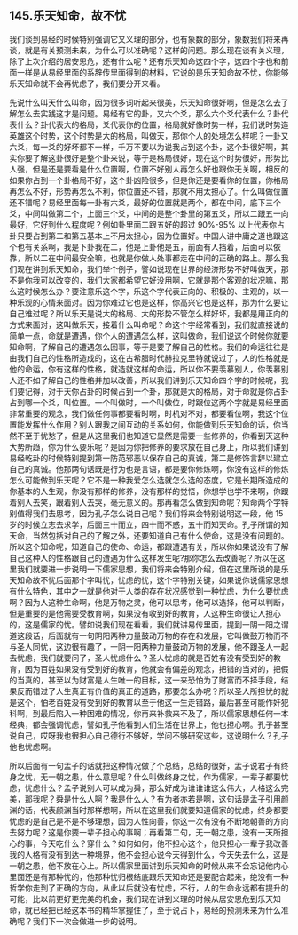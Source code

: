 ## 145.乐天知命，故不忧
我们谈到易经的时候特别强调它又义理的部分，也有象数的部分，象数我们将来再谈，就是有关预测未来，为什么可以准确呢？这样的问题。那么现在谈有关义理，除了上次介绍的居安思危，还有什么呢？还有乐天知命这四个字，这四个字也和前面一样是从易经里面的系辞传里面得到的材料，它说的是乐天知命故不忧，你能够乐天知命就不会再忧虑了，我们要分开来看。


先说什么叫天什么叫命，因为很多词听起来很美，乐天知命很好啊，但是怎么去了解怎么去实践这才是问题。易经有它的卦，又六个爻，那么六个爻代表什么？卦代表什么？卦代表大的格局，爻代表你的位置，格局就好像时势一样，我们说时势造英雄这个时势，这个时势是大的格局，叫做天，那你个人的处境怎么样呢？一卦又六爻，每一爻的好坏都不一样，千万不要以为说我占到这个卦，这个卦很好啊，其实你要了解这卦很好是整个卦来说，等于是格局很好，现在这个时势很好，形势比人强，但是还是要看是什么位置啊，位置不好别人再怎么好也跟你无关啊，相反的如果你占到一个卦格局不好，这个卦凶险很多，但是你还是要看你的位置，你格局再怎么不好，形势再怎么不利，你位置还不错，那就不用太担心了。什么叫做位置还不错呢？易经里面每一卦有六爻，最好的位置就是两个，都在中间，底下三个爻，中间叫做第二个，上面三个爻，中间的是整个卦里的第五爻，所以二跟五一向最好，它好到什么程度呢？例如卦里面二跟五好的超过 90%-95% 以上代表你占卦只要占到第二和第五基本上不用太担心，因为位置好。中国人讲中庸之道也跟这个也有关系啊，我是下卦我在二，他是上卦他是五，前面有人挡着，后面可以依靠，所以二在中间最安全嘛，也就是你做人处事都走在中间的正确的路上。那么我们现在讲到乐天知命，我们举个例子，譬如说现在世界的经济形势不好叫做天，那不是你我可以改变的，我们大家都希望它好没用啊，它就是那个客观的状况嘛，那么这时候怎么办？要注意乐这个字，乐这个字代表正向的、积极的、主观的，以一种乐观的心情来面对。因为你难过它也是这样，你高兴它也是这样，那为什么要让自己难过呢？所以乐天是说大的格局、大的形势不管怎么样好坏，我都是用正向的方式来面对，这叫做乐天，接着什么叫命呢？命这个字经常看到，我们就直接说的简单一点，命就是遭遇，你个人的遭遇怎么样，这叫做命，我们说这个时候你就要知命啊，了解自己的遭遇怎么回事，等于是要了解自己的性格。我们的命运往往是由我们自己的性格所造成的，这在古希腊时代赫拉克里特就说过了，人的性格就是他的命运，你有这样的性格，就造就这样的命运，所以你不要羡慕别人，你羡慕别人还不如了解自己的性格并加以改善，所以我们讲到乐天知命四个字的时候呢，我们要记得，对于天你占卦的时候占到一个卦，那就是大的格局，对于命就是你占卦占到哪一个爻，叫位置。一个叫做时，一个叫做位，时跟位这两个字就是易经里面非常重要的观念，我们做任何事都要看时啊，时机对不对，都要看位啊，我这个位置能发挥什么作用？别人跟我之间互动的关系如何，你能做到乐天知命的话，你当然不至于忧愁了，但是从这里我们也知道它显然是需要一些修养的，你看到天这种大势所趋，你为什么要乐呢？是因为你把修养的要求放在自己身上，所以我们讲到易经乾卦的时候特别提到第一防范邪恶以保存自己的真诚，第二是修饰言辞以建立自己的真诚。他那两句话既是行为也是言语，都是要你修炼啊，你没有这样的修炼怎么可能做到乐天呢？它不是一种我爱怎么选就怎么选的态度，它是长期所造成的你基本的人生观，你没有那样的修养，没有那样的觉悟，你想学也学不来啊，你跟着别人去笑，跟着别人去哭，毫无意义的。那再看怎么做到知命呢？知命两个字特别值得我们去思考，因为孔子怎么说自己呢？我们将来会特别说明这一段，他 15 岁的时候立志去求学，后面三十而立，四十而不惑，五十而知天命。孔子所谓的知天命，当然包括对自己的了解之外，还要知道自己有什么使命，这是没有问题的。所以这个知命呢，知道自己的使命、命运，都跟遭遇有关，所以你如果说没有了解自己这种人的性格跟自己的遭遇为什么这样发生呢?那你怎么去改善呢？所以在这里我们就要进一步说明一下儒家思想，我们将来会特别介绍，但在这里所说的是乐天知命故不忧后面那个字叫忧，忧虑的忧，这个字特别关键，如果说你说儒家思想有什么特色，其中之一就是他对于人类的存在状况感觉到一种忧虑，为什么要忧虑啊？因为人这种生命啊，他是万物之灵，他可以思考，他可以选择，他可以判断，但是重要的是他需要受教育啊，如果没有收到好的教育，人这种生命很让人担心的，这是儒家的忧。譬如说我们现在看看，我们就讲易传里面，提到一阴一阳之谓道这段话，后面就有一句阴阳两种力量鼓动万物的存在和发展，它叫做鼓万物而不与圣人同忧，这边很有趣了，一阴一阳两种力量鼓动万物的发展，他不跟圣人一起去忧虑，我们就要问了，圣人忧虑什么？圣人忧虑的就是百姓有没有受到好的教育，因为百姓如果没有受到好的教育，他就会有偏差的观念，把错的当对的，把假的当真的，甚至以为财富是人生唯一的目标，这一来恐怕为了财富而不择手段，结果反而错过了人生真正有价值的真正的道路，那要怎么办呢？所以圣人所担忧的就是这个，怕老百姓没有受到好的教育以至于他这一生走错路，最后甚至可能作奸犯科啊，到最后陷入一种困难的情况，你再来补救来不及了，所以儒家思想任何一本经典，都会强调忧虑，譬如孔子他看到人们生活在世界上，他也担心啊。孔子甚至说自己，哎呀我也很担心自己德行不够好，学问不够研究这些，这说明什么？孔子他也忧虑啊。


所以后面有一句孟子的话就把这种情况做了个总结，总结的很好，孟子说君子有终身之忧，无一朝之患，什么意思呢？什么叫做终身之忧，作为儒家，一辈子都要忧虑，忧虑什么？孟子说别人可以成为舜，那么好成为谁谁谁这么伟大，人格这么完美，那我呢？舜是什么人啊？我是什么人？有为者亦若是啊，这句话是孟子引用颜渊的话，代表颜渊当时那样想啊，所以在这里我们就要知道儒家的忧虑，终身都要忧虑的是自己是不是不够理想，因为人性向善，你这一次有没有不断地朝善的方向去努力呢？这是你要一辈子担心的事啊；再看第二句，无一朝之患，没有一天所担心的事，今天吃什么？穿什么？如何如何，他不担心这个，他只担心一辈子我改善我的人格有没有到达一种境界，他不会担心说今天得到什么，今天失去什么，这是一朝之患，他不放在心上。所以儒家里面讲到乐天知命的时候从来不会忘记他内心里面还是有那种忧的，他那种忧归根结底跟乐天知命还是要配合起来，绝没有一种哲学你走到了正确的方向，从此以后就没有忧虑，不行，人的生命永远都有提升的可能，比以前更好更完美的机会，我们现在讲到义理的时候从居安思危到乐天知命，就已经把已经这本书的精华掌握住了，至于说占卜，易经的预测未来为什么准确呢？我们下一次会做进一步的说明。

